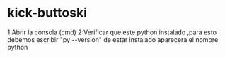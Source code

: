 # kick-buttoski
1:Abrir la consola (cmd)
2:Verificar que este python instalado ,para esto debemos escribir "py --version" de estar instalado aparecera el nombre python


